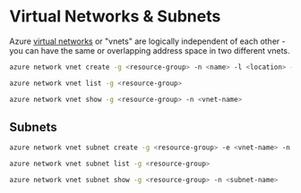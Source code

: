Virtual Networks & Subnets
==========================
Azure [virtual networks](https://azure.microsoft.com/en-us/documentation/articles/virtual-networks-overview/)
or "vnets" are logically independent of each other - you can have the same
or overlapping address space in two different vnets.

```bash
azure network vnet create -g <resource-group> -n <name> -l <location> -a <address-space>
```

```bash
azure network vnet list -g <resource-group>
```

```bash
azure network vnet show -g <resource-group> -n <vnet-name>
```

## Subnets

```bash
azure network vnet subnet create -g <resource-group> -e <vnet-name> -n <name> -a <address-space>
```

```bash
azure network vnet subnet list -g <resource-group>
```

```bash
azure network vnet subnet show -g <resource-group> -n <subnet-name>
```

